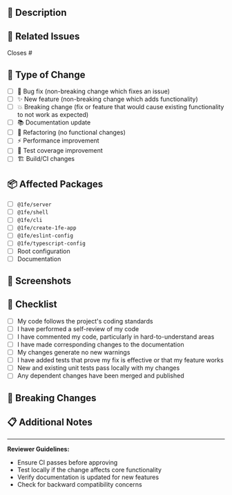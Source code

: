 ## 📝 Description

<!-- Provide a brief description of the changes in this PR -->

## 🔗 Related Issues

<!-- Link to any related issues using keywords: Closes #123, Fixes #456, Resolves #789 -->

Closes #

## 🚀 Type of Change

<!-- Mark the relevant option with an "x" -->

- [ ] 🐛 Bug fix (non-breaking change which fixes an issue)
- [ ] ✨ New feature (non-breaking change which adds functionality)
- [ ] 💥 Breaking change (fix or feature that would cause existing functionality to not work as expected)
- [ ] 📚 Documentation update
- [ ] 🔧 Refactoring (no functional changes)
- [ ] ⚡ Performance improvement
- [ ] 🧪 Test coverage improvement
- [ ] 🏗️ Build/CI changes

## 📦 Affected Packages

<!-- Mark the packages affected by this change -->

- [ ] `@1fe/server`
- [ ] `@1fe/shell`
- [ ] `@1fe/cli`
- [ ] `@1fe/create-1fe-app`
- [ ] `@1fe/eslint-config`
- [ ] `@1fe/typescript-config`
- [ ] Root configuration
- [ ] Documentation

## 📸 Screenshots

<!-- If applicable, add screenshots to help explain your changes -->

## 🧐 Checklist

<!-- Review this checklist before submitting -->

- [ ] My code follows the project's coding standards
- [ ] I have performed a self-review of my code
- [ ] I have commented my code, particularly in hard-to-understand areas
- [ ] I have made corresponding changes to the documentation
- [ ] My changes generate no new warnings
- [ ] I have added tests that prove my fix is effective or that my feature works
- [ ] New and existing unit tests pass locally with my changes
- [ ] Any dependent changes have been merged and published

## 🔮 Breaking Changes

<!-- If this is a breaking change, describe the impact and migration path -->

<!--
- What breaks?
- How to migrate?
- Why is this change necessary?
-->

## 📋 Additional Notes

<!-- Add any additional notes for reviewers -->

<!--
- Are there any specific areas you'd like reviewers to focus on?
- Any concerns or questions about the implementation?
- Any follow-up work planned?
-->

---

**Reviewer Guidelines:**

- Ensure CI passes before approving
- Test locally if the change affects core functionality
- Verify documentation is updated for new features
- Check for backward compatibility concerns
